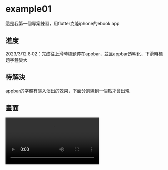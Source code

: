 # example01

這是我第一個專案練習，用flutter克隆iphone的ebook app

## 進度
2023/3/12 8:02：完成往上滑時標題停在appbar，並且appbar透明化，下滑時標題字體變大

## 待解決
appbar的字體有淡入淡出的效果，下面分割線到一個點才會出現

## 畫面

![](https://user-images.githubusercontent.com/69885352/224546640-dc1f82a4-0e00-46e4-a3db-21e865d50930.mov)
